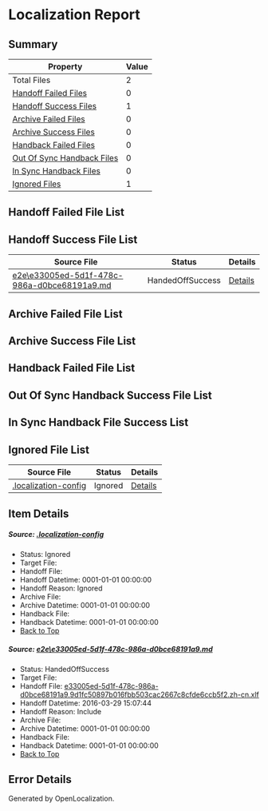 # <a name='report-top'></a> Localization Report

## Summary
 Property | Value 
 -------- | ----- 
 Total Files | 2
[ Handoff Failed Files ](#handoff-failed-list)| 0
[ Handoff Success Files ](#handoff-success-list)| 1
[ Archive Failed Files ](#archive-failed-list)| 0
[ Archive Success Files ](#archive-success-list)| 0
[ Handback Failed Files ](#handback-failed-list)| 0
[ Out Of Sync Handback Files ](#outofsync-handback-success-list)| 0
[ In Sync Handback Files ](#insync-handback-success-list)| 0
[ Ignored Files ](#ignored-list)| 1

## <a name='handoff-failed-list'></a> Handoff Failed File List

## <a name='handoff-success-list'></a> Handoff Success File List
 Source File | Status | Details 
 ----------- | ------ | ------- 
 [e2e\e33005ed-5d1f-478c-986a-d0bce68191a9.md](https://github.com/OpenLocalizationTest/oltest/blob/00a29cd2a46db58233bc15454651a21daeaf10c2/e2e/e33005ed-5d1f-478c-986a-d0bce68191a9.md) | HandedOffSuccess | [Details](#4fe7e2f9c07fb220db013a5fcb1687103391313a1)

## <a name='archive-failed-list'></a> Archive Failed File List

## <a name='archive-success-list'></a> Archive Success File List

## <a name='handback-failed-list'></a> Handback Failed File List

## <a name='outofsync-handback-success-list'></a> Out Of Sync Handback Success File List

## <a name='insync-handback-success-list'></a> In Sync Handback File Success List

## <a name='ignored-list'></a> Ignored File List
 Source File | Status | Details 
 ----------- | ------ | ------- 
 [.localization-config](https://github.com/OpenLocalizationTest/oltest/blob/d60f9e221085d16aef2c4245d8efb58d83abd8c6/.localization-config) | Ignored | [Details](#66aca4b1c2f43b14ec41e0e427345df94af1d5e10)

## Item Details
##### <a name='66aca4b1c2f43b14ec41e0e427345df94af1d5e10'></a> Source: [.localization-config](https://github.com/OpenLocalizationTest/oltest/blob/d60f9e221085d16aef2c4245d8efb58d83abd8c6/.localization-config)
* Status: Ignored
* Target File: 
* Handoff File: 
* Handoff Datetime: 0001-01-01 00:00:00
* Handoff Reason: Ignored
* Archive File: 
* Archive Datetime: 0001-01-01 00:00:00
* Handback File: 
* Handback Datetime: 0001-01-01 00:00:00
* [Back to Top](#report-top)

##### <a name='4fe7e2f9c07fb220db013a5fcb1687103391313a1'></a> Source: [e2e\e33005ed-5d1f-478c-986a-d0bce68191a9.md](https://github.com/OpenLocalizationTest/oltest/blob/00a29cd2a46db58233bc15454651a21daeaf10c2/e2e/e33005ed-5d1f-478c-986a-d0bce68191a9.md)
* Status: HandedOffSuccess
* Target File: 
* Handoff File: [e33005ed-5d1f-478c-986a-d0bce68191a9.9d1fc50897b016fbb503cac2667c8cfde6ccb5f2.zh-cn.xlf](https://github.com/OpenLocalizationTestOrg/olhandoff-e2e/blob/ebb7f909f9a01f4e00b088741e8d717254337cb4/ol-handoff/OpenLocalizationTestOrg/oltest.zh-cn/ci/ht/e33005ed-5d1f-478c-986a-d0bce68191a9.9d1fc50897b016fbb503cac2667c8cfde6ccb5f2.zh-cn.xlf)
* Handoff Datetime: 2016-03-29 15:07:44
* Handoff Reason: Include
* Archive File: 
* Archive Datetime: 0001-01-01 00:00:00
* Handback File: 
* Handback Datetime: 0001-01-01 00:00:00
* [Back to Top](#report-top)


## Error Details

Generated by OpenLocalization.
